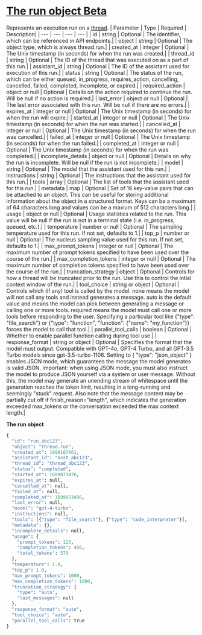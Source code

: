 # [The run object Beta](/docs/api-reference/runs/object)
Represents an execution run on a
          [thread](/docs/api-reference/threads). 
| Parameter | Type   | Required | Description|
| --- | --- | --- | --- |
| id | string | Optional | The identifier, which can be referenced in API endpoints.| 
| object | string | Optional | The object type, which is always thread.run.| 
| created_at | integer | Optional | The Unix timestamp (in seconds) for when the run was created.| 
| thread_id | string | Optional | The ID of the                 thread that was                 executed on as a part of this run.| 
| assistant_id | string | Optional | The ID of the                 assistant used for                 execution of this run.| 
| status | string | Optional | The status of the run, which can be either queued,                 in_progress, requires_action,                 cancelling, cancelled,                 failed, completed,                 incomplete, or expired.| 
| required_action | object or null | Optional | Details on the action required to continue the run. Will be                 null if no action is required.| 
| last_error | object or null | Optional | The last error associated with this run. Will be                 null if there are no errors.| 
| expires_at | integer or null | Optional | The Unix timestamp (in seconds) for when the run will expire.| 
| started_at | integer or null | Optional | The Unix timestamp (in seconds) for when the run was started.| 
| cancelled_at | integer or null | Optional | The Unix timestamp (in seconds) for when the run was cancelled.| 
| failed_at | integer or null | Optional | The Unix timestamp (in seconds) for when the run failed.| 
| completed_at | integer or null | Optional | The Unix timestamp (in seconds) for when the run was completed.| 
| incomplete_details | object or null | Optional | Details on why the run is incomplete. Will be                 null if the run is not incomplete.| 
| model | string | Optional | The model that the                 assistant used for                 this run.| 
| instructions | string | Optional | The instructions that the                 assistant used for                 this run.| 
| tools | array | Optional | The list of tools that the                 assistant used for                 this run.| 
| metadata | map | Optional | Set of 16 key-value pairs that can be attached to an object.                 This can be useful for storing additional information about the                 object in a structured format. Keys can be a maximum of 64                 characters long and values can be a maxium of 512 characters                 long.| 
| usage | object or null | Optional | Usage statistics related to the run. This value will be                 null if the run is not in a terminal state (i.e.                 in_progress, queued, etc.).| 
| temperature | number or null | Optional | The sampling temperature used for this run. If not set, defaults                 to 1.| 
| top_p | number or null | Optional | The nucleus sampling value used for this run. If not set,                 defaults to 1.| 
| max_prompt_tokens | integer or null | Optional | The maximum number of prompt tokens specified to have been used                 over the course of the run.| 
| max_completion_tokens | integer or null | Optional | The maximum number of completion tokens specified to have been                 used over the course of the run.| 
| truncation_strategy | object | Optional | Controls for how a thread will be truncated prior to the run.                 Use this to control the intial context window of the run.| 
| tool_choice | string or object | Optional | Controls which (if any) tool is called by the model.                 none means the model will not call any tools and                 instead generates a message. auto is the default                 value and means the model can pick between generating a message                 or calling one or more tools. required means the                 model must call one or more tools before responding to the user.                 Specifying a particular tool like                 {"type": "file_search"} or                 {"type": "function", "function": {"name":                   "my_function"}}                 forces the model to call that tool.| 
| parallel_tool_calls | boolean | Optional | Whether to enable                 parallel function calling                 during tool use.| 
| response_format | string or object | Optional | Specifies the format that the model must output. Compatible with                 GPT-4o,                 GPT-4 Turbo,                 and all GPT-3.5 Turbo models since                 gpt-3.5-turbo-1106.                                 Setting to { "type": "json_object" } enables JSON                 mode, which guarantees the message the model generates is valid                 JSON.                 Important: when using JSON mode, you                 must also instruct the model to produce JSON                 yourself via a system or user message. Without this, the model                 may generate an unending stream of whitespace until the                 generation reaches the token limit, resulting in a long-running                 and seemingly "stuck" request. Also note that the message                 content may be partially cut off if                 finish_reason="length", which indicates the                 generation exceeded max_tokens or the conversation                 exceeded the max context length.| 

**The run object**
```python
{
  "id": "run_abc123",
  "object": "thread.run",
  "created_at": 1698107661,
  "assistant_id": "asst_abc123",
  "thread_id": "thread_abc123",
  "status": "completed",
  "started_at": 1699073476,
  "expires_at": null,
  "cancelled_at": null,
  "failed_at": null,
  "completed_at": 1699073498,
  "last_error": null,
  "model": "gpt-4-turbo",
  "instructions": null,
  "tools": [{"type": "file_search"}, {"type": "code_interpreter"}],
  "metadata": {},
  "incomplete_details": null,
  "usage": {
    "prompt_tokens": 123,
    "completion_tokens": 456,
    "total_tokens": 579
  },
  "temperature": 1.0,
  "top_p": 1.0,
  "max_prompt_tokens": 1000,
  "max_completion_tokens": 1000,
  "truncation_strategy": {
    "type": "auto",
    "last_messages": null
  },
  "response_format": "auto",
  "tool_choice": "auto",
  "parallel_tool_calls": true
}
```
